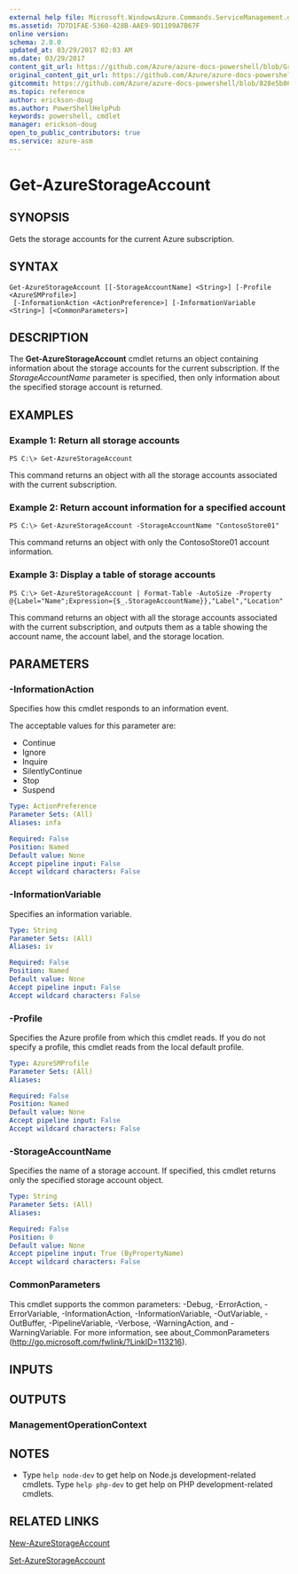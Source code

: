 ```yaml
---
external help file: Microsoft.WindowsAzure.Commands.ServiceManagement.dll-Help.xml
ms.assetid: 7D7D1FAE-5360-428B-AAE9-9D1109A7B67F
online version:
schema: 2.0.0
updated_at: 03/29/2017 02:03 AM
ms.date: 03/29/2017
content_git_url: https://github.com/Azure/azure-docs-powershell/blob/Graham71305/azureps-cmdlets-docs/ServiceManagement/Azure/v3.7.0/Get-AzureStorageAccount.md
original_content_git_url: https://github.com/Azure/azure-docs-powershell/blob/Graham71305/azureps-cmdlets-docs/ServiceManagement/Azure/v3.7.0/Get-AzureStorageAccount.md
gitcommit: https://github.com/Azure/azure-docs-powershell/blob/828e5b8648af6bdf3119ffe0cd409647f00de183
ms.topic: reference
author: erickson-doug
ms.author: PowerShellHelpPub
keywords: powershell, cmdlet
manager: erickson-doug
open_to_public_contributors: true
ms.service: azure-asm
---
```


# Get-AzureStorageAccount

## SYNOPSIS
Gets the storage accounts for the current Azure subscription.

## SYNTAX

```
Get-AzureStorageAccount [[-StorageAccountName] <String>] [-Profile <AzureSMProfile>]
 [-InformationAction <ActionPreference>] [-InformationVariable <String>] [<CommonParameters>]
```

## DESCRIPTION
The **Get-AzureStorageAccount** cmdlet returns an object containing information about the storage accounts for the current subscription.
If the *StorageAccountName* parameter is specified, then only information about the specified storage account is returned.

## EXAMPLES

### Example 1: Return all storage accounts
```
PS C:\> Get-AzureStorageAccount
```

This command returns an object with all the storage accounts associated with the current subscription.

### Example 2: Return account information for a specified account
```
PS C:\> Get-AzureStorageAccount -StorageAccountName "ContosoStore01"
```

This command returns an object with only the ContosoStore01 account information.

### Example 3: Display a table of storage accounts
```
PS C:\> Get-AzureStorageAccount | Format-Table -AutoSize -Property @{Label="Name";Expression={$_.StorageAccountName}},"Label","Location"
```

This command returns an object with all the storage accounts associated with the current subscription, and outputs them as a table showing the account name, the account label, and the storage location.

## PARAMETERS

### -InformationAction
Specifies how this cmdlet responds to an information event.

The acceptable values for this parameter are:

- Continue
- Ignore
- Inquire
- SilentlyContinue
- Stop
- Suspend

```yaml
Type: ActionPreference
Parameter Sets: (All)
Aliases: infa

Required: False
Position: Named
Default value: None
Accept pipeline input: False
Accept wildcard characters: False
```

### -InformationVariable
Specifies an information variable.

```yaml
Type: String
Parameter Sets: (All)
Aliases: iv

Required: False
Position: Named
Default value: None
Accept pipeline input: False
Accept wildcard characters: False
```

### -Profile
Specifies the Azure profile from which this cmdlet reads.
If you do not specify a profile, this cmdlet reads from the local default profile.

```yaml
Type: AzureSMProfile
Parameter Sets: (All)
Aliases: 

Required: False
Position: Named
Default value: None
Accept pipeline input: False
Accept wildcard characters: False
```

### -StorageAccountName
Specifies the name of a storage account.
If specified, this cmdlet returns only the specified storage account object.

```yaml
Type: String
Parameter Sets: (All)
Aliases: 

Required: False
Position: 0
Default value: None
Accept pipeline input: True (ByPropertyName)
Accept wildcard characters: False
```

### CommonParameters
This cmdlet supports the common parameters: -Debug, -ErrorAction, -ErrorVariable, -InformationAction, -InformationVariable, -OutVariable, -OutBuffer, -PipelineVariable, -Verbose, -WarningAction, and -WarningVariable. For more information, see about_CommonParameters (http://go.microsoft.com/fwlink/?LinkID=113216).

## INPUTS

## OUTPUTS

### ManagementOperationContext

## NOTES
* Type `help node-dev` to get help on Node.js development-related cmdlets. Type `help php-dev` to get help on PHP development-related cmdlets.

## RELATED LINKS

[New-AzureStorageAccount](./New-AzureStorageAccount.md)

[Set-AzureStorageAccount](./Set-AzureStorageAccount.md)



